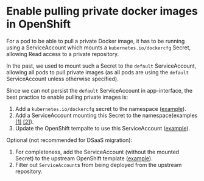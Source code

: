 # Enable pulling private docker images in OpenShift

For a pod to be able to pull a private Docker image, it has to be running using a ServiceAccount which mounts a `kubernetes.io/dockercfg` Secret, allowing Read access to a private repository.

In the past, we used to mount such a Secret to the `default` ServiceAccount, allowing all pods to pull private images (as all pods are using the `default` ServiceAccount unless otherwise specified).

Since we can not persist the `default` ServiceAccount in app-interface, the best practice to enable pulling private images is:

1. Add a `kubernetes.io/dockercfg` secret to the namespace ([example](/data/services/uhc/namespaces/uhc-production.yml#L31-34)).
1. Add a ServiceAccount mounting this Secret to the namespace(examples [[1]](/data/services/uhc/namespaces/uhc-production.yml#L73-74) [[2]](/resources/app-sre/uhc-production/clusters-service.serviceaccount.yaml#L6)).
1. Update the OpenShift tempalte to use this ServiceAccount ([example](https://gitlab.cee.redhat.com/service/uhc-clusters-service/blob/master/service-template.yml#L263)).

Optional (not recommended for DSaaS migration):

1. For completeness, add the ServiceAccount (without the mounted Secret) to the upstream OpenShift template ([example](https://gitlab.cee.redhat.com/service/uhc-clusters-service/blob/master/service-template.yml#L208-213)).
1. Filter out `ServiceAccount`s from being deployed from the upstream repository.
